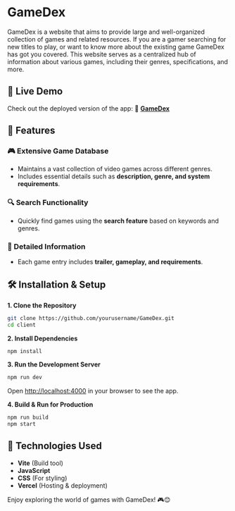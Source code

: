 # GameDex
GameDex is a website that aims to provide large and well-organized collection of games and related resources. If you are a gamer searching for new titles to play, or want to know more about the existing game GameDex has got you covered. This website serves as a centralized hub of information about various games, including their genres, specifications, and more.

## 🚀 Live Demo
Check out the deployed version of the app: 🔗 **[GameDex](#)**

## 📌 Features

### 🎮 Extensive Game Database
* Maintains a vast collection of video games across different genres.
* Includes essential details such as **description, genre, and system requirements**.

### 🔍 Search Functionality
* Quickly find games using the **search feature** based on keywords and genres.

### 📄 Detailed Information
* Each game entry includes **trailer, gameplay, and requirements**.

## 🛠️ Installation & Setup

**1. Clone the Repository**
```bash
git clone https://github.com/yourusername/GameDex.git
cd client
```

**2. Install Dependencies**
```bash
npm install
```

**3. Run the Development Server**
```bash
npm run dev
```
Open [http://localhost:4000](http://localhost:4000) in your browser to see the app.

**4. Build & Run for Production**
```bash
npm run build
npm start
```

## 🎯 Technologies Used
* **Vite** (Build tool)
* **JavaScript**
* **CSS** (For styling)
* **Vercel** (Hosting & deployment)

Enjoy exploring the world of games with GameDex! 🎮😊

